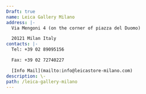 ```yaml
---
Draft: true
name: Leica Gallery Milano
address: |-
  Via Mengoni 4 (on the corner of piazza del Duomo)

  20121 Milan Italy
contacts: |-
  Tel: +39 02 89095156

  Fax: +39 02 72740227

  [Info Mail](mailto:info@leicastore-milano.com)
description: \-
path: /leica-gallery-milano
---
```

